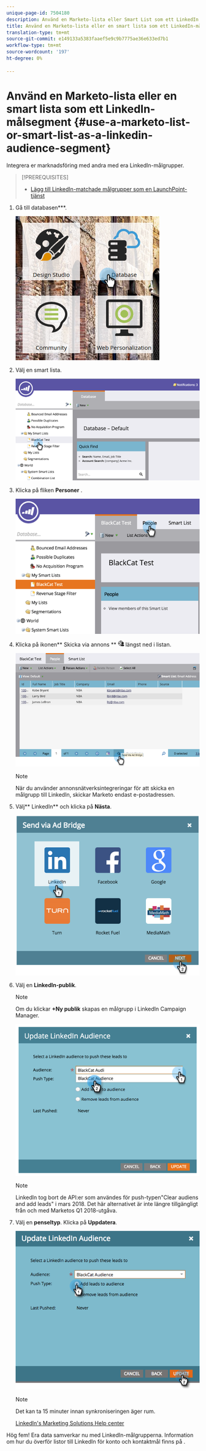 ```yaml
---
unique-page-id: 7504180
description: Använd en Marketo-lista eller Smart List som ett LinkedIn Audience-segment - Marketo Docs - Produktdokumentation
title: Använd en Marketo-lista eller en smart lista som ett LinkedIn-målsegment
translation-type: tm+mt
source-git-commit: e149133a5383faaef5e9c9b7775ae36e633ed7b1
workflow-type: tm+mt
source-wordcount: '197'
ht-degree: 0%

---
```



# Använd en Marketo-lista eller en smart lista som ett LinkedIn-målsegment {#use-a-marketo-list-or-smart-list-as-a-linkedin-audience-segment}

Integrera er marknadsföring med andra med era LinkedIn-målgrupper.

>[!PREREQUISITES]
>
>* [Lägg till LinkedIn-matchade målgrupper som en LaunchPoint-tjänst](../../../../product-docs/demand-generation/ad-network-integrations/add-linkedin-matched-audiences-as-a-launchpoint-service.md)

>



1. Gå till databasen***.

   ![](assets/db.png)

1. Välj en smart lista.

   ![](assets/two.png)

1. Klicka på fliken **Personer** .

   ![](assets/three-1.png)

1. Klicka på ikonen** Skicka via annons ** ![—](assets/image2015-4-20-18-3a18-3a41.png) längst ned i listan.

   ![](assets/four-1.png)

   >[!NOTE]
   >
   >När du använder annonsnätverksintegreringar för att skicka en målgrupp till LinkedIn, skickar Marketo endast e-postadressen.

1. Välj** LinkedIn** och klicka på **Nästa**.

   ![](assets/image2015-4-20-18-3a7-3a19.png)

1. Välj en **LinkedIn-publik**.

   >[!NOTE]
   >
   >Om du klickar **+Ny publik** skapas en målgrupp i LinkedIn Campaign Manager.

   ![](assets/6.png)

   >[!NOTE]
   >
   >LinkedIn tog bort de API:er som användes för push-typen&quot;Clear audiens and add leads&quot; i mars 2018. Det här alternativet är inte längre tillgängligt från och med Marketos Q1 2018-utgåva.

1. Välj en **penseltyp**. Klicka på **Uppdatera**.

   ![](assets/7.png)

   >[!NOTE]
   >
   >Det kan ta 15 minuter innan synkroniseringen äger rum.

   [LinkedIn&#39;s Marketing Solutions Help center](https://www.linkedin.com/help/lms/answer/73938?query=ad%20segment)

Hög fem! Era data samverkar nu med LinkedIn-målgrupperna. Information om hur du överför listor till LinkedIn för konto och kontaktmål finns på .